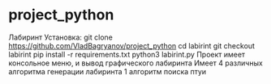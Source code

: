 # project_python
Лабиринт
Установка:
git clone https://github.com/VladBagryanov/project_python
cd labirint
git checkout labirint
pip install -r requirements.txt
python3 labirint.py
Проект имеет консольное меню,
и вывод графического лабиринта
Имеет 4 различных алгоритма генерации лабиринта
1 алгоритм поиска птуи
